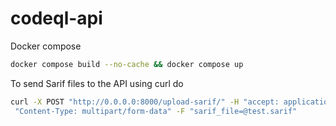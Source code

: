 # codeql-api

Docker compose

```bash
docker compose build --no-cache && docker compose up
```

To send Sarif files to the API using curl do

```bash
curl -X POST "http://0.0.0.0:8000/upload-sarif/" -H "accept: application/json" -H
 "Content-Type: multipart/form-data" -F "sarif_file=@test.sarif"
```